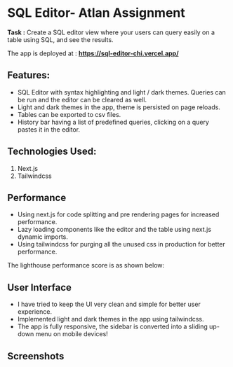 # SQL Editor- Atlan Assignment

**Task :** Create a SQL editor view where your users can query easily on a table using SQL, and see the results.

The app is deployed at : **https://sql-editor-chi.vercel.app/**

## Features:

- SQL Editor with syntax highlighting and light / dark themes. Queries can be run and the editor can be cleared as well.
- Light and dark themes in the app, theme is persisted on page reloads.
- Tables can be exported to csv files.
- History bar having a list of predefined queries, clicking on a query pastes it in the editor.

## Technologies Used:

1. Next.js
2. Tailwindcss

## Performance

- Using next.js for code splitting and pre rendering pages for increased performance.
- Lazy loading components like the editor and the table using next.js dynamic imports.
- Using tailwindcss for purging all the unused css in production for better performance.

The lighthouse performance score is as shown below:

## User Interface

- I have tried to keep the UI very clean and simple for better user experience.
- Implemented light and dark themes in the app using tailwindcss.
- The app is fully responsive, the sidebar is converted into a sliding up-down menu on mobile devices!

## Screenshots
